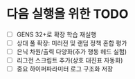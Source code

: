 # 다음 실행을 위한 TODO
- [ ] GENS 32+로 확장 학습 재실행
- [ ] 상대 풀 확장: 미러전 및 랜덤 정책 혼합 평가
- [ ] 은닉 차원/출력 다양화(추가 행동 헤드 실험)
- [ ] 리그전 스크립트 추가(상호 대진표 자동화)
- [ ] 중요 하이퍼파라미터 로그 구조화 저장
